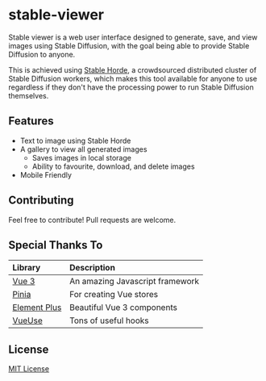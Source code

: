 # stable-viewer

Stable viewer is a web user interface designed to generate, save, and view images using Stable Diffusion, with the goal being able to provide Stable Diffusion to anyone.

This is achieved using [Stable Horde](https://stablehorde.net/), a crowdsourced distributed cluster of Stable Diffusion workers, which makes this tool available for anyone to use regardless if they don't have the processing power to run Stable Diffusion themselves.

## Features

* Text to image using Stable Horde
* A gallery to view all generated images
  * Saves images in local storage
  * Ability to favourite, download, and delete images
* Mobile Friendly

## Contributing

Feel free to contribute! Pull requests are welcome.

## Special Thanks To

| Library | Description |
| :------ | :---------- |
| [Vue 3](https://vuejs.org/)               | An amazing Javascript framework |
| [Pinia](https://pinia.vuejs.org/)         | For creating Vue stores |
| [Element Plus](https://element-plus.org/) | Beautiful Vue 3 components |
| [VueUse](https://vueuse.org/)             | Tons of useful hooks |

## License

[MIT License](https://github.com/graphql-python/gql/blob/master/LICENSE)
